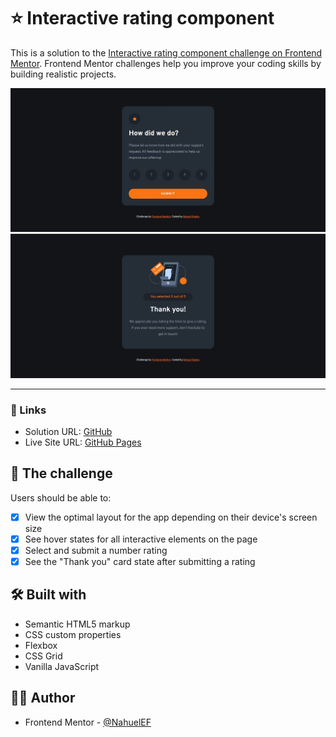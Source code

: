 # ⭐ Interactive rating component

This is a solution to the [Interactive rating component challenge on Frontend Mentor](https://www.frontendmentor.io/challenges/interactive-rating-component-koxpeBUmI). Frontend Mentor challenges help you improve your coding skills by building realistic projects.

![](./images/screenshot_1.jpg)
![](./images/screenshot_2.jpg)

---

### 📌 Links

- Solution URL: [GitHub](https://github.com/NahuelEF/rating-component.git)
- Live Site URL: [GitHub Pages](https://nahuelef.github.io/rating-component/)

## 🎯 The challenge

Users should be able to:

- [x] View the optimal layout for the app depending on their device's screen size
- [x] See hover states for all interactive elements on the page
- [x] Select and submit a number rating
- [x] See the "Thank you" card state after submitting a rating

## 🛠 Built with

- Semantic HTML5 markup
- CSS custom properties
- Flexbox
- CSS Grid
- Vanilla JavaScript

## 👨‍💻 Author

- Frontend Mentor - [@NahuelEF](https://www.frontendmentor.io/profile/NahuelEF)
